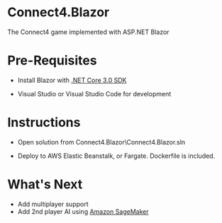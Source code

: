 # Connect4.Blazor

The Connect4 game implemented with ASP.NET Blazor

  

# Pre-Requisites

  

- Install Blazor with [.NET Core 3.0 SDK](https://docs.microsoft.com/en-us/aspnet/core/blazor/get-started?view=aspnetcore-3.0&tabs=visual-studio)

- Visual Studio or Visual Studio Code for development

# Instructions

- Open solution from Connect4.Blazor\Connect4.Blazor.sln

- Deploy to AWS Elastic Beanstalk, or Fargate. Dockerfile is included.

# What's Next
- Add multiplayer support
- Add 2nd player AI using [Amazon SageMaker](https://aws.amazon.com/sagemaker/)